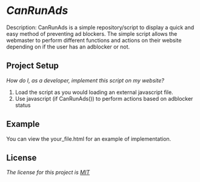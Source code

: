 # _CanRunAds_

Description: CanRunAds is a simple repository/script to display a quick and easy method of preventing ad blockers. The simple script allows the webmaster to perform different functions and actions on their website depending on if the user has an adblocker or not.

## Project Setup

_How do I, as a developer, implement this script on my website?_ 

1. Load the script as you would loading an external javascript file.
2. Use javascript (if CanRunAds()) to perform actions based on adblocker status

## Example

You can view the your_file.html for an example of implementation.

## License

_The license for this project is [MIT](License.MD)_

